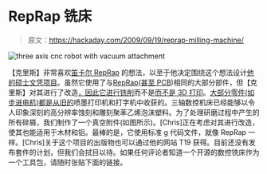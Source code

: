 # RepRap 铣床

> 原文：<https://hackaday.com/2009/09/19/reprap-milling-machine/>

![three axis cnc robot with vacuum attachment](img/e6624160f4b61a22017e2f95ddd57dac.png "three axis cnc robot with vacuum attachment")

【克里斯】非常喜欢[笛卡尔 RepRap](http://reprap.org/bin/view/Main/McWire_Cartesian_Bot_1_2) 的想法，以至于他决定围绕这个想法设计[他的硕士文凭项目](http://www.chrismeighan.com/projects/three-axis-cnc-robot)。虽然它使用了与[RepRap](http://reprap.org/bin/view/Main/WebHome)([甚至 PCB](http://hackaday.com/2008/12/24/reprap-motherboard/))相同的大部分部件，但【克里斯】对其进行了改造[，因此它进行铣削](http://en.wikipedia.org/wiki/Milling_machine)而不是[而不是 3D 打印](http://en.wikipedia.org/wiki/3d_printing)。[大部分零件(如步进电机)都是从旧的](http://hackaday.com/2009/04/10/stepper-motor-controller-from-old-scanner/)喷墨打印机和打字机中收获的。三轴数控机床已经能够以令人印象深刻的高分辨率蚀刻和雕刻聚苯乙烯泡沫塑料。为了处理研磨过程中产生的所有碎屑，我们制作了一个真空附件(如图所示)。[Chris]正在考虑对其进行改造，使其也能适用于木材和铝。最棒的是，它使用标准 g 代码文件，就像 RepRap 一样。[Chris]关于这个项目的出版物也可以通过他的网站 T19 获得。目前还没有发布套件的计划，但我们会拭目以待。如果任何评论者知道一个开源的数控铣床作为一个工具包，请随时张贴下面的链接。